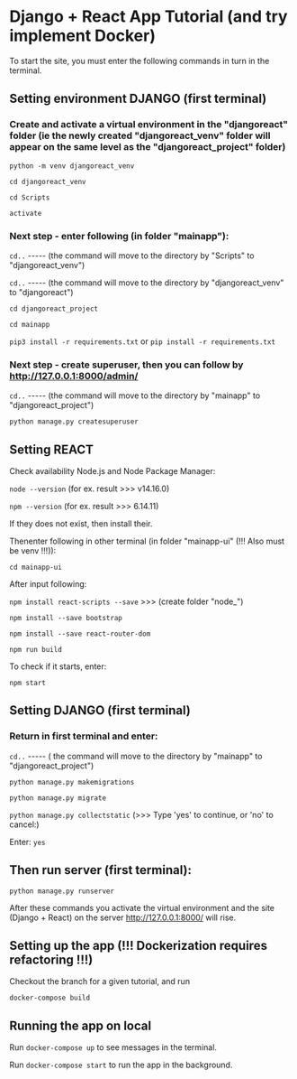 # Django + React App Tutorial (and try implement Docker)


To start the site, you must enter the following commands in turn in the terminal.

## Setting environment DJANGO (first terminal)

### Create and activate a virtual environment in the "djangoreact" folder (ie the newly created "djangoreact_venv" folder will appear on the same level as the "djangoreact_project" folder)

`python -m venv djangoreact_venv`

`cd djangoreact_venv`

`cd Scripts`

`activate`


### Next step - enter following (in folder "mainapp"):

`cd..` ----- (the command will move to the directory by "Scripts" to "djangoreact_venv")

`cd..` ----- (the command will move to the directory by "djangoreact_venv" to "djangoreact")

`cd djangoreact_project`

`cd mainapp`

`pip3 install -r requirements.txt` or `pip install -r requirements.txt`


### Next step - create superuser, then you can follow by http://127.0.0.1:8000/admin/

`cd..` ----- (the command will move to the directory by "mainapp" to "djangoreact_project")

`python manage.py createsuperuser`


## Setting REACT
Check availability Node.js and Node Package Manager:

`node --version` (for ex. result >>> v14.16.0)

`npm --version` (for ex. result >>> 6.14.11)

If they does not exist, then install their.

Thenenter following in other terminal (in folder "mainapp-ui" (!!! Also must be venv !!!)):

`cd mainapp-ui`

After input following:

`npm install react-scripts --save`  >>> (create folder "node_")

`npm install --save bootstrap`

`npm install --save react-router-dom`

`npm run build`


To check if it starts, enter:

`npm start`

## Setting DJANGO (first terminal)

### Return in first terminal and enter:

`cd..` ----- ( the command will move to the directory by "mainapp" to "djangoreact_project")

`python manage.py makemigrations`

`python manage.py migrate`

`python manage.py collectstatic` (>>> Type 'yes' to continue, or 'no' to cancel:)

Enter: `yes`

## Then run server (first terminal):

`python manage.py runserver`

After these commands you activate the virtual environment and the site (Django + React) on the server http://127.0.0.1:8000/ will rise.


## Setting up the app (!!! Dockerization requires refactoring !!!)
Checkout the branch for a given tutorial, and run 

`docker-compose build`

## Running the app on local

Run `docker-compose up` to see messages in the terminal. 

Run `docker-compose start` to run the app in the background.

